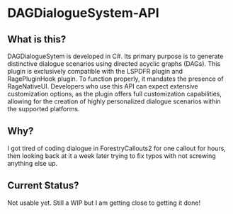 # DAGDialogueSystem-API

## What is this?
DAGDialogueSytem is developed in C#. Its primary purpose is to generate distinctive dialogue scenarios using directed acyclic graphs (DAGs). This plugin is exclusively compatible with the LSPDFR plugin and RagePluginHook plugin. To function properly, it mandates the presence of RageNativeUI. Developers who use this API can expect extensive customization options, as the plugin offers full customization capabilities, allowing for the creation of highly personalized dialogue scenarios within the supported platforms.

## Why?
I got tired of coding dialogue in ForestryCallouts2 for one callout for hours, then looking back at it a week later trying to fix typos with not screwing anything else up.

## Current Status?
Not usable yet. Still a WIP but I am getting close to getting it done!
